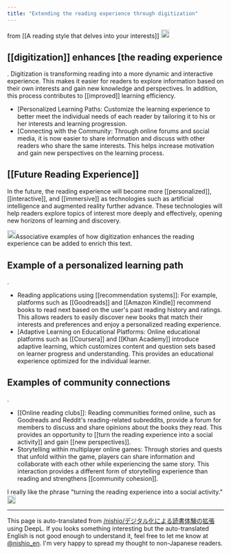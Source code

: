 ```yaml
---
title: "Extending the reading experience through digitization"
---
```


from  [[A reading style that delves into your interests]]
<img src='https://scrapbox.io/api/pages/nishio-en/gpt/icon' alt='gpt.icon' height="19.5"/>
## [[digitization]] enhances [the reading experience
.
Digitization is transforming reading into a more dynamic and interactive experience. This makes it easier for readers to explore information based on their own interests and gain new knowledge and perspectives. In addition, this process contributes to [[improved]] learning efficiency.

- [Personalized Learning Paths: Customize the learning experience to better meet the individual needs of each reader by tailoring it to his or her interests and learning progression.
- [Connecting with the Community: Through online forums and social media, it is now easier to share information and discuss with other readers who share the same interests. This helps increase motivation and gain new perspectives on the learning process.

## [[Future Reading Experience]]
In the future, the reading experience will become more [[personalized]], [[interactive]], and [[immersive]] as technologies such as artificial intelligence and augmented reality further advance. These technologies will help readers explore topics of interest more deeply and effectively, opening new horizons of learning and discovery.


<img src='https://scrapbox.io/api/pages/nishio-en/gpt/icon' alt='gpt.icon' height="19.5"/>Associative examples of how digitization enhances the reading experience can be added to enrich this text.

## Example of a personalized learning path
.
- Reading applications using [[recommendation systems]]: For example, platforms such as [[Goodreads]] and [[Amazon Kindle]] recommend books to read next based on the user's past reading history and ratings. This allows readers to easily discover new books that match their interests and preferences and enjoy a personalized reading experience.
- [Adaptive Learning on Educational Platforms: Online educational platforms such as [[Coursera]] and [[Khan Academy]] introduce adaptive learning, which customizes content and question sets based on learner progress and understanding. This provides an educational experience optimized for the individual learner.

## Examples of community connections
.
- [[Online reading clubs]]: Reading communities formed online, such as Goodreads and Reddit's reading-related subreddits, provide a forum for members to discuss and share opinions about the books they read. This provides an opportunity to [[turn the reading experience into a social activity]] and gain [[new perspectives]].
- Storytelling within multiplayer online games: Through stories and quests that unfold within the game, players can share information and collaborate with each other while experiencing the same story. This interaction provides a different form of storytelling experience than reading and strengthens [[community cohesion]].

I really like the phrase "turning the reading experience into a social activity."<img src='https://scrapbox.io/api/pages/nishio-en/nishio/icon' alt='nishio.icon' height="19.5"/>

---
This page is auto-translated from [/nishio/デジタル化による読書体験の拡張](https://scrapbox.io/nishio/デジタル化による読書体験の拡張) using DeepL. If you looks something interesting but the auto-translated English is not good enough to understand it, feel free to let me know at [@nishio_en](https://twitter.com/nishio_en). I'm very happy to spread my thought to non-Japanese readers.